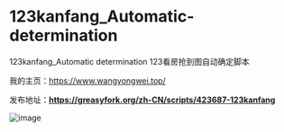 # 123kanfang_Automatic-determination
123kanfang_Automatic determination
123看房抢到图自动确定脚本

我的主页：https://www.wangyongwei.top/

发布地址：**https://greasyfork.org/zh-CN/scripts/423687-123kanfang**

![image](https://user-images.githubusercontent.com/59910348/112110328-b380ba00-8bed-11eb-9da4-122e568f04d2.png)
